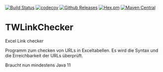 [![Build Status](https://travis-ci.org/IT-Berater/TWLinkChecker.svg?branch=master)](https://travis-ci.org/IT-Berater/TWLinkChecker) 
[![codecov](https://codecov.io/gh/IT-Berater/TWLinkChecker/branch/master/graph/badge.svg)](https://codecov.io/gh/IT-Berater/TWLinkChecker) 
[![Github Releases](https://img.shields.io/github/downloads/atom/atom/latest/total.svg)](https://github.com/IT-Berater/TWLinkChecker)
[![Hex.pm](https://img.shields.io/hexpm/l/plug.svg)](https://github.com/IT-Berater/TWLinkChecker)
[![Maven Central](https://maven-badges.herokuapp.com/maven-central/de.wenzlaff.linkchecker/de.wenzlaff.linkchecker/badge.svg)](https://search.maven.org/search?q=de.wenzlaff.linkchecker)

# TWLinkChecker
Excel Link checker

Programm zum checken von URLs in Exceltabellen. Es wird die Syntax und die Erreichbarkeit der URLs überprüft.

Braucht nun mindestens Java 11
